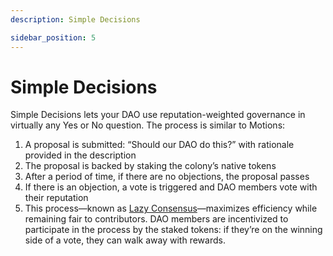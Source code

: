 ```yaml
---
description: Simple Decisions

sidebar_position: 5
---
```


# Simple Decisions

Simple Decisions lets your DAO use reputation-weighted governance in virtually any Yes or No question. The process is similar to Motions:

1.  A proposal is submitted: “Should our DAO do this?” with rationale provided in the description
2.  The proposal is backed by staking the colony’s native tokens
3.  After a period of time, if there are no objections, the proposal passes
4.  If there is an objection, a vote is triggered and DAO members vote with their reputation
5.  This process—known as [Lazy Consensus](lazy-consensus.md)—maximizes efficiency while remaining fair to contributors. DAO members are incentivized to participate in the process by the staked tokens: if they’re on the winning side of a vote, they can walk away with rewards.